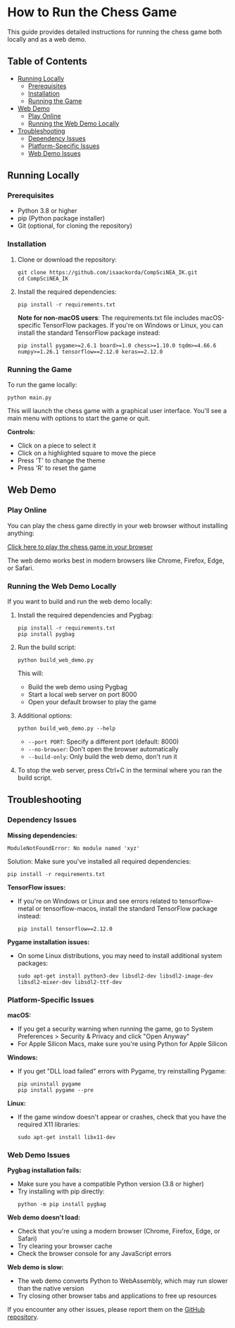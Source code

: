 # How to Run the Chess Game

This guide provides detailed instructions for running the chess game both locally and as a web demo.

## Table of Contents
- [Running Locally](#running-locally)
  - [Prerequisites](#prerequisites)
  - [Installation](#installation)
  - [Running the Game](#running-the-game)
- [Web Demo](#web-demo)
  - [Play Online](#play-online)
  - [Running the Web Demo Locally](#running-the-web-demo-locally)
- [Troubleshooting](#troubleshooting)
  - [Dependency Issues](#dependency-issues)
  - [Platform-Specific Issues](#platform-specific-issues)
  - [Web Demo Issues](#web-demo-issues)

## Running Locally

### Prerequisites

- Python 3.8 or higher
- pip (Python package installer)
- Git (optional, for cloning the repository)

### Installation

1. Clone or download the repository:
   ```
   git clone https://github.com/isaackorda/CompSciNEA_IK.git
   cd CompSciNEA_IK
   ```

2. Install the required dependencies:
   ```
   pip install -r requirements.txt
   ```

   **Note for non-macOS users**: The requirements.txt file includes macOS-specific TensorFlow packages. If you're on Windows or Linux, you can install the standard TensorFlow package instead:
   ```
   pip install pygame>=2.6.1 board>=1.0 chess>=1.10.0 tqdm>=4.66.6 numpy>=1.26.1 tensorflow==2.12.0 keras==2.12.0
   ```

### Running the Game

To run the game locally:

```
python main.py
```

This will launch the chess game with a graphical user interface. You'll see a main menu with options to start the game or quit.

**Controls:**
- Click on a piece to select it
- Click on a highlighted square to move the piece
- Press 'T' to change the theme
- Press 'R' to reset the game

## Web Demo

### Play Online

You can play the chess game directly in your web browser without installing anything:

[Click here to play the chess game in your browser](https://isaackorda.github.io/CompSciNEA_IK/)

The web demo works best in modern browsers like Chrome, Firefox, Edge, or Safari.

### Running the Web Demo Locally

If you want to build and run the web demo locally:

1. Install the required dependencies and Pygbag:
   ```
   pip install -r requirements.txt
   pip install pygbag
   ```

2. Run the build script:
   ```
   python build_web_demo.py
   ```

   This will:
   - Build the web demo using Pygbag
   - Start a local web server on port 8000
   - Open your default browser to play the game

3. Additional options:
   ```
   python build_web_demo.py --help
   ```

   - `--port PORT`: Specify a different port (default: 8000)
   - `--no-browser`: Don't open the browser automatically
   - `--build-only`: Only build the web demo, don't run it

4. To stop the web server, press Ctrl+C in the terminal where you ran the build script.

## Troubleshooting

### Dependency Issues

**Missing dependencies:**
```
ModuleNotFoundError: No module named 'xyz'
```

Solution: Make sure you've installed all required dependencies:
```
pip install -r requirements.txt
```

**TensorFlow issues:**
- If you're on Windows or Linux and see errors related to tensorflow-metal or tensorflow-macos, install the standard TensorFlow package instead:
  ```
  pip install tensorflow==2.12.0
  ```

**Pygame installation issues:**
- On some Linux distributions, you may need to install additional system packages:
  ```
  sudo apt-get install python3-dev libsdl2-dev libsdl2-image-dev libsdl2-mixer-dev libsdl2-ttf-dev
  ```

### Platform-Specific Issues

**macOS:**
- If you get a security warning when running the game, go to System Preferences > Security & Privacy and click "Open Anyway"
- For Apple Silicon Macs, make sure you're using Python for Apple Silicon

**Windows:**
- If you get "DLL load failed" errors with Pygame, try reinstalling Pygame:
  ```
  pip uninstall pygame
  pip install pygame --pre
  ```

**Linux:**
- If the game window doesn't appear or crashes, check that you have the required X11 libraries:
  ```
  sudo apt-get install libx11-dev
  ```

### Web Demo Issues

**Pygbag installation fails:**
- Make sure you have a compatible Python version (3.8 or higher)
- Try installing with pip directly:
  ```
  python -m pip install pygbag
  ```

**Web demo doesn't load:**
- Check that you're using a modern browser (Chrome, Firefox, Edge, or Safari)
- Try clearing your browser cache
- Check the browser console for any JavaScript errors

**Web demo is slow:**
- The web demo converts Python to WebAssembly, which may run slower than the native version
- Try closing other browser tabs and applications to free up resources

If you encounter any other issues, please report them on the [GitHub repository](https://github.com/isaackorda/CompSciNEA_IK/issues).